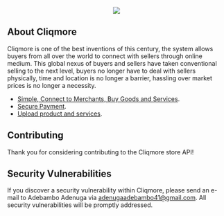 <p align="center"><img src="https://img.icons8.com/fluent/48/000000/shopping-cart.png"/></p>


## About Cliqmore

Cliqmore is one of the best inventions of this century, the system allows buyers from all over the world to connect with sellers through online medium. This global nexus of buyers and sellers have taken conventional selling to the next level, buyers no longer have to deal with sellers physically, time and location is no longer a barrier, hassling over market prices is no longer a necessity.

- [Simple, Connect to Merchants, Buy Goods and Services](https://cliqmore.com).
- [Secure Payment](https://paystack.com).
- [Upload product and services](https://cloudinary.com).


## Contributing

Thank you for considering contributing to the Cliqmore store API!
## Security Vulnerabilities

If you discover a security vulnerability within Cliqmore, please send an e-mail to Adebambo Adenuga via [adenugaadebambo41@gmail.com](mailto:adenugaadebambo41@gmail.com). All security vulnerabilities will be promptly addressed.
